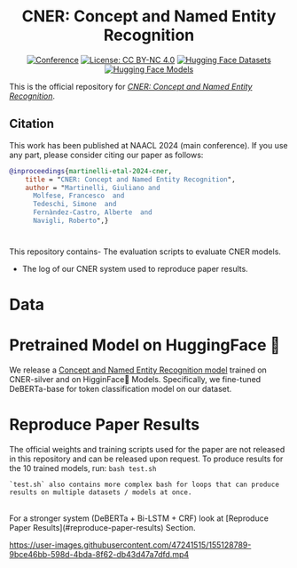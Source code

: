 <div align="center">

# CNER: Concept and Named Entity Recognition


[![Conference](https://img.shields.io/badge/NAACL-2024-red)](https://2024.naacl.org/)
[![License: CC BY-NC 4.0](https://img.shields.io/badge/License-CC%20BY--NC%204.0-green.svg)](https://creativecommons.org/licenses/by-nc/4.0/)
[![Hugging Face Datasets](https://img.shields.io/badge/%F0%9F%A4%97%20Hugging%20Face%20dataset-cner-blue)](https://huggingface.co/datasets/Babelscape/cner)
[![Hugging Face Models](https://img.shields.io/badge/%F0%9F%A4%97%20Hugging%20Face%20model-cner%20base-yellow)](https://huggingface.co/datasets/Babelscape/cner)

</div>


This is the official repository for [*CNER: Concept and Named Entity Recognition*](https://aclanthology.org/2024.eacl-long.135/).  

## Citation
This work has been published at NAACL 2024 (main conference). If you use any part, please consider citing our paper as follows:
```bibtex
@inproceedings{martinelli-etal-2024-cner,
    title = "CNER: Concept and Named Entity Recognition",
    author = "Martinelli, Giuliano and
      Molfese, Francesco  and
      Tedeschi, Simone  and
      Fernàndez-Castro, Alberte  and
      Navigli, Roberto",}
```
# 
This repository contains-  The evaluation scripts to evaluate CNER models.
-  The log of our CNER system used to reproduce paper results.

# Data



# Pretrained Model on HuggingFace 🤗
We release a [Concept and Named Entity Recognition model](https://huggingface.co/Babelscape/cner-base) trained on CNER-silver and on HigginFace🤗 Models.
Specifically, we fine-tuned DeBERTa-base for token classification model on our dataset.


# Reproduce Paper Results
The official weights and training scripts used for the paper are not released in this repository and can be released upon request. 
To produce results for the 10 trained models, run:
    ```
    bash test.sh
    ```
    
    `test.sh` also contains more complex bash for loops that can produce results on multiple datasets / models at once.

<br>
For a stronger system (DeBERTa + Bi-LSTM + CRF) look at [Reproduce Paper Results](#reproduce-paper-results) Section.

https://user-images.githubusercontent.com/47241515/155128789-9bce46bb-598d-4bda-8f62-db43d47a7dfd.mp4


<br>

